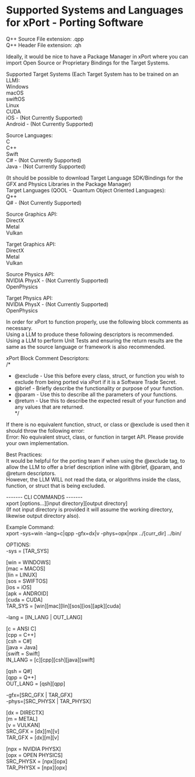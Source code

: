 # Supported Systems and Languages for xPort - Porting Software  

Q++ Source File extension: .qpp  
Q++ Header File extension: .qh  

Ideally, it would be nice to have a Package Manager in xPort where you can import Open Source or Proprietary Bindings for the Target Systems.  

Supported Target Systems (Each Target System has to be trained on an LLM):  
Windows  
macOS  
swiftOS  
Linux  
CUDA  
iOS - (Not Currently Supported)  
Android - (Not Currently Supported)  

Source Languages:  
C  
C++  
Swift  
C# - (Not Currently Supported)  
Java - (Not Currently Supported)  

(It should be possible to download Target Language SDK/Bindings for the GFX and Physics Libraries in the Package Manager)  
Target Languages (QOOL - Quantum Object Oriented Languages):  
Q++  
Q# - (Not Currently Supported)  

Source Graphics API:  
DirectX  
Metal  
Vulkan  

Target Graphics API:  
DirectX  
Metal  
Vulkan  

Source Physics API:  
NVIDIA PhysX - (Not Currently Supported)  
OpenPhysics  

Target Physics API:  
NVIDIA PhysX - (Not Currently Supported)  
OpenPhysics  


In order for xPort to function properly, use the following block comments as necessary.  
Using a LLM to produce these following descriptors is recommended.  
Using a LLM to perform Unit Tests and ensuring the return results are the same as the source language or framework is also recommended.  

xPort Block Comment Descriptors:  
/*
* @exclude - Use this before every class, struct, or function you wish to exclude from being ported via xPort if it is a Software Trade Secret.  
* @brief - Briefly describe the functionality or purpose of your function.  
* @param - Use this to describe all the parameters of your functions.  
* @return - Use this to describe the expected result of your function and any values that are returned.  
*/  

If there is no equivalent function, struct, or class or @exclude is used then it should throw the following error:  
Error: No equivalent struct, class, or function in target API. Please provide your own implementation.  

Best Practices:  
It would be helpful for the porting team if when using the @exclude tag, to allow the LLM to offer a brief description inline with @brief,   @param, and @return descriptors.  
However, the LLM WILL not read the data, or algorithms inside the class, function, or struct that is being excluded.  

------- CLI COMMANDS -------  
xport [options...][input directory][output directory]  
(If not input directory is provided it will assume the working directory, likewise output directory also).  

Example Command:  
xport -sys=win -lang=c|qpp -gfx=dx|v -phys=opx|npx ../[curr_dir] ../bin/  

OPTIONS:  
-sys = [TAR_SYS]  

[win = WINDOWS]  
[mac = MACOS]  
[lin = LINUX]  
[sos = SWIFTOS]  
[ios = iOS]  
[apk = ANDROID]  
[cuda = CUDA]  
TAR_SYS = [win][mac][lin][sos][ios][apk][cuda]  

-lang = [IN_LANG | OUT_LANG]  

[c = ANSI C]  
[cpp = C++]  
[csh = C#]  
[java = Java]  
[swift = Swift]  
IN_LANG = [c][cpp][csh][java][swift]  

[qsh = Q#]  
[qpp = Q++]  
OUT_LANG = [qsh][qpp]  

-gfx=[SRC_GFX | TAR_GFX]  
-phys=[SRC_PHYSX | TAR_PHYSX]  

[dx = DIRECTX]  
[m = METAL]  
[v = VULKAN]  
SRC_GFX = [dx][m][v]  
TAR_GFX = [dx][m][v]  

[npx = NVIDIA PHYSX]  
[opx = OPEN PHYSICS]  
SRC_PHYSX = [npx][opx]  
TAR_PHYSX = [npx][opx]  
